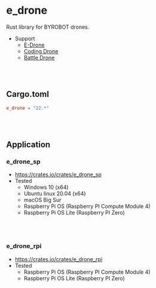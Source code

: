 # e_drone
Rust library for BYROBOT drones.

- Support
  * [E-Drone](http://dev.byrobot.co.kr/documents/kr/products/e_drone/)
  * [Coding Drone](http://dev.byrobot.co.kr/documents/kr/products/coding_drone/)
  * [Battle Drone](http://dev.byrobot.co.kr/documents/kr/products/battle_drone/)


<br>
<br>


## Cargo.toml
```toml
e_drone = "22.*"
```


<br>
<br>


## Application

### e_drone_sp

  * https://crates.io/crates/e_drone_sp
  * Tested
    - Windows 10 (x64)
    - Ubuntu linux 20.04 (x64)
    - macOS Big Sur
    - Raspberry Pi OS (Raspberry PI Compute Module 4)
    - Raspberry Pi OS Lite (Raspberry PI Zero)



<br>
<br>


### e_drone_rpi

  * https://crates.io/crates/e_drone_rpi
  * Tested
    - Raspberry Pi OS (Raspberry PI Compute Module 4)
    - Raspberry Pi OS Lite (Raspberry PI Zero)



